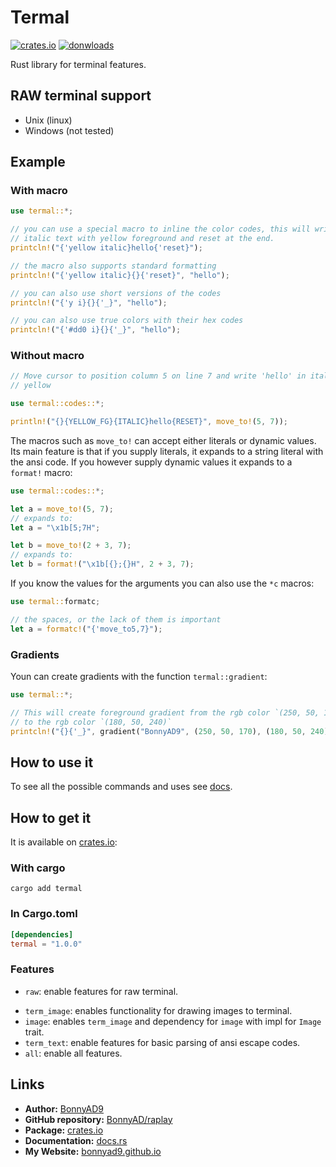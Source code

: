 # Termal
[![crates.io][version-badge]][crate]
[![donwloads][downloads-badge]][releases]

Rust library for terminal features.

## RAW terminal support
- Unix (linux)
- Windows (not tested)

## Example
### With macro
```rust
use termal::*;

// you can use a special macro to inline the color codes, this will write
// italic text with yellow foreground and reset at the end.
printcln!("{'yellow italic}hello{'reset}");

// the macro also supports standard formatting
printcln!("{'yellow italic}{}{'reset}", "hello");

// you can also use short versions of the codes
printcln!("{'y i}{}{'_}", "hello");

// you can also use true colors with their hex codes
printcln!("{'#dd0 i}{}{'_}", "hello");
```

### Without macro
```rust
// Move cursor to position column 5 on line 7 and write 'hello' in italic
// yellow

use termal::codes::*;

println!("{}{YELLOW_FG}{ITALIC}hello{RESET}", move_to!(5, 7));
```

The macros such as `move_to!` can accept either literals or dynamic values.
Its main feature is that if you supply literals, it expands to a string
literal with the ansi code.
If you however supply dynamic values it expands to a `format!` macro:
```rust
use termal::codes::*;

let a = move_to!(5, 7);
// expands to:
let a = "\x1b[5;7H";

let b = move_to!(2 + 3, 7);
// expands to:
let b = format!("\x1b[{};{}H", 2 + 3, 7);
```

If you know the values for the arguments you can also use the `*c` macros:
```rust
use termal::formatc;

// the spaces, or the lack of them is important
let a = formatc!("{'move_to5,7}");
```

### Gradients
Youn can create gradients with the function `termal::gradient`:
```rust
use termal::*;

// This will create foreground gradient from the rgb color `(250, 50, 170)`
// to the rgb color `(180, 50, 240)`
printcln!("{}{'_}", gradient("BonnyAD9", (250, 50, 170), (180, 50, 240)));
```

## How to use it
To see all the possible commands and uses see [docs][docs].

## How to get it
It is available on [crates.io][crate]:

### With cargo
```shell
cargo add termal
```

### In Cargo.toml
```toml
[dependencies]
termal = "1.0.0"
```

### Features
+ `raw`: enable features for raw terminal.
- `term_image`: enables functionality for drawing images to terminal.
- `image`: enables `term_image` and dependency for `image` with impl for
  `Image` trait.
- `term_text`: enable features for basic parsing of ansi escape codes.
- `all`: enable all features.

## Links
- **Author:** [BonnyAD9][author]
- **GitHub repository:** [BonnyAD/raplay][repo]
- **Package:** [crates.io][crate]
- **Documentation:** [docs.rs][docs]
- **My Website:** [bonnyad9.github.io][my-web]

[version-badge]: https://img.shields.io/crates/v/termal
[downloads-badge]: https://img.shields.io/crates/d/termal
[crate]: https://crates.io/crates/termal
[author]: https://github.com/BonnyAD9
[repo]: https://github.com/BonnyAD9/termal
[docs]: https://docs.rs/termal/latest/termal/
[my-web]: https://bonnyad9.github.io/
[releases]: https://github.com/BonnyAD9/termal/releases

